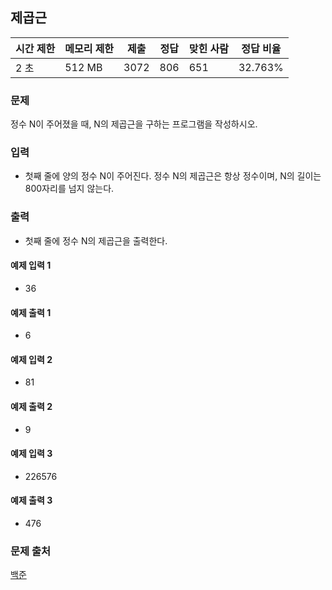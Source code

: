 ## 제곱근
 
|시간 제한|	메모리 제한|	제출|	정답|	맞힌 사람|	정답 비율|
|---|---|---|---|---|---|
|2 초|	512 MB|	3072|	806|	651|	32.763%|

### 문제
정수 N이 주어졌을 때, N의 제곱근을 구하는 프로그램을 작성하시오.

### 입력
- 첫째 줄에 양의 정수 N이 주어진다. 정수 N의 제곱근은 항상 정수이며, N의 길이는 800자리를 넘지 않는다.

### 출력
- 첫째 줄에 정수 N의 제곱근을 출력한다.

#### 예제 입력 1 
- 36
#### 예제 출력 1 
- 6
#### 예제 입력 2 
- 81
#### 예제 출력 2 
- 9
#### 예제 입력 3 
- 226576
#### 예제 출력 3 
- 476

### 문제 출처
[백준](https://www.acmicpc.net/problem/13706)
